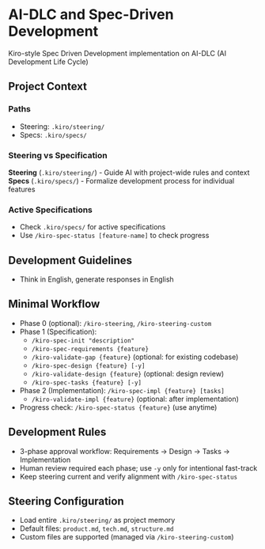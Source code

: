 # AI-DLC and Spec-Driven Development

Kiro-style Spec Driven Development implementation on AI-DLC (AI Development Life Cycle)

## Project Context

### Paths
- Steering: `.kiro/steering/`
- Specs: `.kiro/specs/`

### Steering vs Specification

**Steering** (`.kiro/steering/`) - Guide AI with project-wide rules and context
**Specs** (`.kiro/specs/`) - Formalize development process for individual features

### Active Specifications
- Check `.kiro/specs/` for active specifications
- Use `/kiro-spec-status [feature-name]` to check progress

## Development Guidelines
- Think in English, generate responses in English

## Minimal Workflow
- Phase 0 (optional): `/kiro-steering`, `/kiro-steering-custom`
- Phase 1 (Specification):
  - `/kiro-spec-init "description"`
  - `/kiro-spec-requirements {feature}`
  - `/kiro-validate-gap {feature}` (optional: for existing codebase)
  - `/kiro-spec-design {feature} [-y]`
  - `/kiro-validate-design {feature}` (optional: design review)
  - `/kiro-spec-tasks {feature} [-y]`
- Phase 2 (Implementation): `/kiro-spec-impl {feature} [tasks]`
  - `/kiro-validate-impl {feature}` (optional: after implementation)
- Progress check: `/kiro-spec-status {feature}` (use anytime)

## Development Rules
- 3-phase approval workflow: Requirements → Design → Tasks → Implementation
- Human review required each phase; use `-y` only for intentional fast-track
- Keep steering current and verify alignment with `/kiro-spec-status`

## Steering Configuration
- Load entire `.kiro/steering/` as project memory
- Default files: `product.md`, `tech.md`, `structure.md`
- Custom files are supported (managed via `/kiro-steering-custom`)
